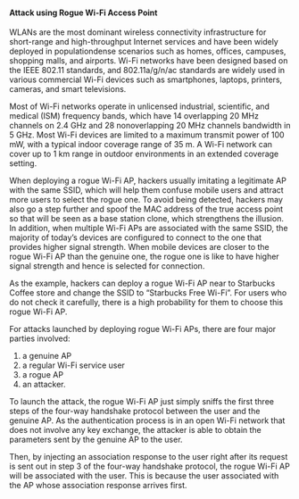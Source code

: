 #### Attack using Rogue Wi-Fi Access Point

WLANs are the most dominant wireless connectivity infrastructure for short-range and high-throughput 
Internet services and have been widely deployed in populationdense scenarios such as homes, offices, 
campuses, shopping malls, and airports. Wi-Fi networks have been designed based on the 
IEEE 802.11 standards, and 802.11a/g/n/ac standards are widely used in various commercial Wi-Fi devices 
such as smartphones, laptops, printers, cameras, and smart televisions.

Most of Wi-Fi networks operate in unlicensed industrial, scientific, and medical (ISM) frequency bands, 
which have 14 overlapping 20 MHz channels on 2.4 GHz and 28 nonoverlapping 20 MHz channels bandwidth in 5 GHz. 
Most Wi-Fi devices are limited to a maximum transmit power of 100 mW, with a typical indoor coverage range of 35 m.
A Wi-Fi network can cover up to 1 km range in outdoor environments in an extended coverage setting.

When deploying a rogue Wi-Fi AP, hackers usually imitating a legitimate AP with the same SSID, which will help 
them confuse mobile users and attract more users to select the rogue one. To avoid being detected, hackers may 
also go a step further and spoof the MAC address of the true access point so that will be seen as a base 
station clone, which strengthens the illusion. In addition, when multiple Wi-Fi APs are associated with 
the same SSID, the majority of today’s devices are configured to connect to the one that provides higher 
signal strength. When mobile devices are closer to the rogue Wi-Fi AP than the genuine one, 
the rogue one is like to have higher signal strength and hence is selected for connection.
 
As the example, hackers can deploy a rogue Wi-Fi AP near to Starbucks Coffee store and change the SSID to 
“Starbucks Free Wi-Fi”. For users who do not check it carefully, there is a high probability for them 
to choose this rogue Wi-Fi AP.
 
For attacks launched by deploying rogue Wi-Fi APs, there are four major parties involved: 
1. a genuine AP
2. a regular Wi-Fi service user
3. a rogue AP
4. an attacker. 

To launch the attack, the rogue Wi-Fi AP just simply sniffs the first three steps of the four-way 
handshake protocol between the user and the genuine AP. As the authentication process is in an 
open Wi-Fi network that does not involve any key exchange, the attacker is able to obtain 
the parameters sent by the genuine AP to the user. 

Then, by injecting an association response to the user right after its request is sent out in step 3 of the 
four-way handshake protocol, the rogue Wi-Fi AP will be associated with the user. This is because the user 
associated with the AP whose association response arrives first.
